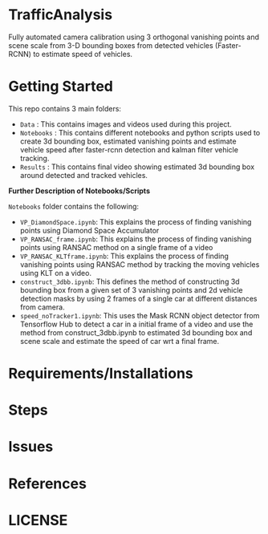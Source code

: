 # TrafficAnalysis 
Fully automated camera calibration using 3 orthogonal vanishing points and scene scale from 3-D bounding boxes from detected vehicles (Faster-RCNN) to estimate speed of vehicles.

# Getting Started 
This repo contains 3 main folders: 
- `Data` : This contains images and videos used during this project. 
- `Notebooks` : This contains different notebooks and python scripts used to create 3d bounding box, estimated vanishing points and estimate vehicle speed after faster-rcnn detection and kalman filter vehicle tracking.
- `Results` : This contains final video showing estimated 3d bounding box around detected and tracked vehicles. 

**Further Description of Notebooks/Scripts**

`Notebooks` folder contains the following:
- `VP_DiamondSpace.ipynb`: This explains the process of finding vanishing points using Diamond Space Accumulator
- `VP_RANSAC_frame.ipynb`: This explains the process of finding vanishing points using RANSAC method on a single frame of a video
- `VP_RANSAC_KLTframe.ipynb`: This explains the process of finding vanishing points using RANSAC method by tracking the moving vehicles using KLT on a video.
- `construct_3dbb.ipynb`: This defines the method of constructing 3d bounding box from a given set of 3 vanishing points and 2d vehicle detection masks by using 2 frames of a single car at different distances from camera.
- `speed_noTracker1.ipynb`: This uses the Mask RCNN object detector from Tensorflow Hub to detect a car in a initial frame of a video and use the method from construct_3dbb.ipynb to estimated 3d bounding box and scene scale and estimate the speed of car wrt a final frame. 



# Requirements/Installations


# Steps


# Issues


# References


# LICENSE

